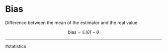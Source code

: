# Bias
Difference between the mean of the estimator and the real value

$$
\mathrm{bias} = \mathbb{E}(\hat{\theta}) - \theta
$$




---
#statistics